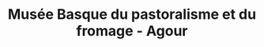 ---
title: "Musée Basque du pastoralisme et du fromage - Agour"
url: /helette/musee-basque-du-pastoralisme-et-du-fromage-agour/
shop: fromage
---